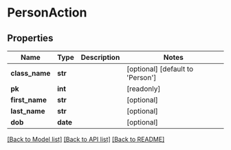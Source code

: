 # PersonAction

## Properties
Name | Type | Description | Notes
------------ | ------------- | ------------- | -------------
**class_name** | **str** |  | [optional] [default to 'Person']
**pk** | **int** |  | [readonly] 
**first_name** | **str** |  | [optional] 
**last_name** | **str** |  | [optional] 
**dob** | **date** |  | [optional] 

[[Back to Model list]](../README.md#documentation-for-models) [[Back to API list]](../README.md#documentation-for-api-endpoints) [[Back to README]](../README.md)


